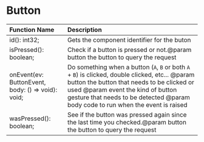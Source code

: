 # Button

|Function Name| Description|
|:---|:---|
|id(): int32; |Gets the component identifier for the buton|
|isPressed(): boolean; |Check if a button is pressed or not.@param button the button to query the request|
|onEvent(ev: ButtonEvent, body: () => void): void; |Do something when a button (`A`, `B` or both `A` + `B`) is clicked, double clicked, etc...	@param button the button that needs to be clicked or used	@param event the kind of button gesture that needs to be detected	@param body code to run when the event is raised	|
|wasPressed(): boolean; |See if the button was pressed again since the last time you checked.@param button the button to query the request|
